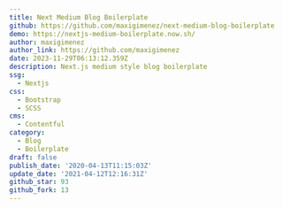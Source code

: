 ```yaml
---
title: Next Medium Blog Boilerplate
github: https://github.com/maxigimenez/next-medium-blog-boilerplate
demo: https://nextjs-medium-boilerplate.now.sh/
author: maxigimenez
author_link: https://github.com/maxigimenez
date: 2023-11-29T06:13:12.359Z
description: Next.js medium style blog boilerplate
ssg:
  - Nextjs
css:
  - Bootstrap
  - SCSS
cms:
  - Contentful
category:
  - Blog
  - Boilerplate
draft: false
publish_date: '2020-04-13T11:15:03Z'
update_date: '2021-04-12T12:16:31Z'
github_star: 93
github_fork: 13
---
```

